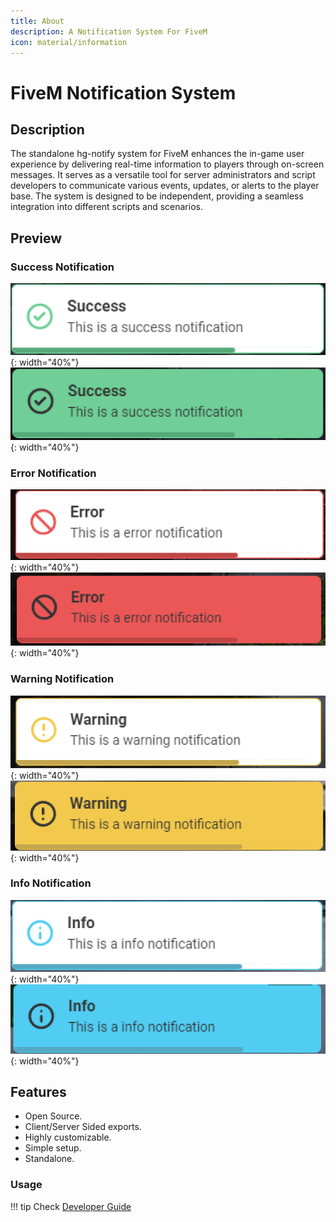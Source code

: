 ```yaml
---
title: About
description: A Notification System For FiveM
icon: material/information
---
```

# FiveM Notification System


## Description

The standalone hg-notify system for FiveM enhances the in-game user experience by delivering real-time information to players through on-screen messages. It serves as a versatile tool for server administrators and script developers to communicate various events, updates, or alerts to the player base. The system is designed to be independent, providing a seamless integration into different scripts and scenarios.

## Preview

### Success Notification
![](assets/success.png){: width="40%"}
![](assets/success_filled.png){: width="40%"}
### Error Notification
![](assets/error.png){: width="40%"}
![](assets/error_filled.png){: width="40%"}
### Warning Notification
![](assets/warning.png){: width="40%"}
![](assets/warning_filled.png){: width="40%"}
### Info Notification
![](assets/info.png){: width="40%"}
![](assets/info_filled.png){: width="40%"}

## Features

- Open Source.
- Client/Server Sided exports.
- Highly customizable.
- Simple setup.
- Standalone.

### Usage

!!! tip
    Check [Developer Guide](../developer/)


